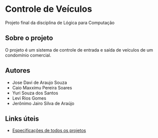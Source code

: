 # Controle de Veículos
Projeto final da disciplina de Lógica para Computação

## Sobre o projeto
O projeto é um sistema de controle de entrada e saída de veículos de um condomínio comercial.

## Autores
- Jose Davi de Araujo Souza
- Caio Maxximu Pereira Soares
- Yuri Souza dos Santos
- Levi Rios Gomes
- Jerônimo Jairo Silva de Araújo

## Links úteis
- [Especificações de todos os projetos](https://docs.google.com/document/d/e/2PACX-1vQmOvufmTzVx6OT-k4ZjKxryg0qPKt4wKR9y_DgaqZHhvpJ5_cVIA18a8zkDYRrqSGzVv87wn97omg1/pub)
